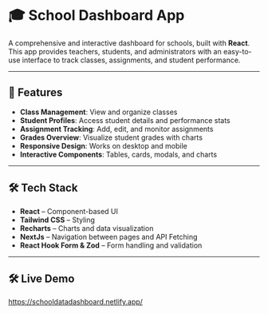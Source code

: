 # 🎓 School Dashboard App

A comprehensive and interactive dashboard for schools, built with **React**.  
This app provides teachers, students, and administrators with an easy-to-use interface to track classes, assignments, and student performance.

---

## 🚀 Features
- **Class Management**: View and organize classes
- **Student Profiles**: Access student details and performance stats
- **Assignment Tracking**: Add, edit, and monitor assignments
- **Grades Overview**: Visualize student grades with charts
- **Responsive Design**: Works on desktop and mobile
- **Interactive Components**: Tables, cards, modals, and charts

---

## 🛠️ Tech Stack
- **React** – Component-based UI
- **Tailwind CSS** – Styling
- **Recharts** – Charts and data visualization
- **NextJs** – Navigation between pages and API Fetching
- **React Hook Form & Zod** – Form handling and validation

---

## 🛠️ Live Demo
https://schooldatadashboard.netlify.app/
